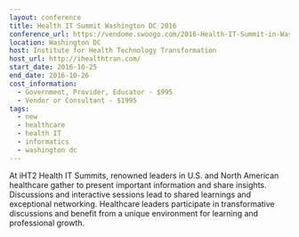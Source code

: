 ```yaml
---
layout: conference
title: Health IT Summit Washington DC 2016
conference_url: https://vendome.swoogo.com/2016-Health-IT-Summit-in-Washington-DC
location: Washington DC
host: Institute for Health Technology Transformation
host_url: http://ihealthtran.com/
start_date: 2016-10-25
end_date: 2016-10-26
cost_information:
  - Government, Provider, Educator - $995
  - Vendor or Consultant - $1995
tags:
  - new
  - healthcare
  - health IT
  - informatics
  - washington dc
---
```


At iHT2 Health IT Summits, renowned leaders in U.S. and North American healthcare gather to present important information and share insights. Discussions and interactive sessions lead to shared learnings and exceptional networking. Healthcare leaders participate in transformative discussions and benefit from a unique environment for learning and professional growth.
